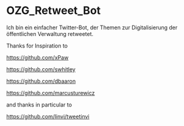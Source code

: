 # OZG_Retweet_Bot

Ich bin ein einfacher Twitter-Bot, der Themen zur Digitalisierung der öffentlichen Verwaltung retweetet.

Thanks for Inspiration to

https://github.com/xPaw 

https://github.com/swhitley 

https://github.com/dbaaron 

https://github.com/marcusturewicz

and thanks in particular to 

https://github.com/linvi/tweetinvi
